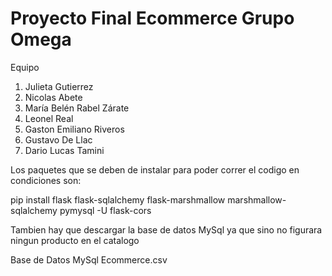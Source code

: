 # Proyecto Final Ecommerce Grupo Omega 

Equipo

1. Julieta Gutierrez
2. Nicolas Abete
3. María Belén Rabel Zárate
4. Leonel Real
5. Gaston Emiliano Riveros
6. Gustavo De Llac
7. Dario Lucas Tamini

Los paquetes que se deben de instalar para poder correr el codigo en condiciones son: 

pip install flask flask-sqlalchemy flask-marshmallow marshmallow-sqlalchemy pymysql -U flask-cors

Tambien hay que descargar la base de datos MySql ya que sino no figurara ningun producto en el catalogo

Base de Datos MySql Ecommerce.csv

